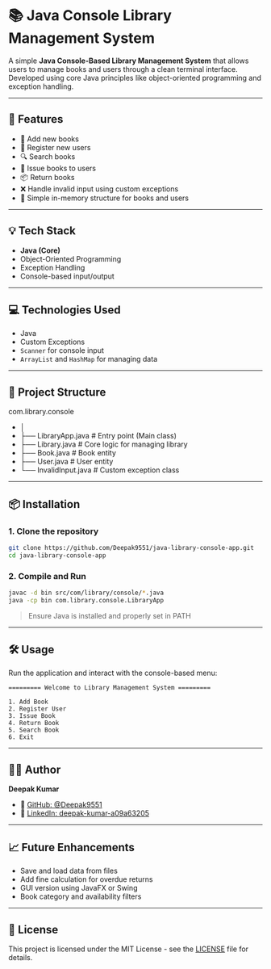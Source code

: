 
# 📚 Java Console Library Management System

A simple **Java Console-Based Library Management System** that allows users to manage books and users through a clean terminal interface. Developed using core Java principles like object-oriented programming and exception handling.

---

## 🚀 Features

- 📖 Add new books
- 👤 Register new users
- 🔍 Search books
- 📝 Issue books to users
- 📦 Return books
- ❌ Handle invalid input using custom exceptions
- 💾 Simple in-memory structure for books and users

---

## 💡 Tech Stack

- **Java (Core)**
- Object-Oriented Programming
- Exception Handling
- Console-based input/output

---

## 💻 Technologies Used

- Java
- Custom Exceptions
- `Scanner` for console input
- `ArrayList` and `HashMap` for managing data

---

## 📁 Project Structure

com.library.console
- │
- ├── LibraryApp.java      # Entry point (Main class)
- ├── Library.java         # Core logic for managing library
- ├── Book.java            # Book entity
- ├── User.java            # User entity
- └── InvalidInput.java    # Custom exception class

---

## 📦 Installation

### 1. Clone the repository

```bash
git clone https://github.com/Deepak9551/java-library-console-app.git
cd java-library-console-app
```

### 2. Compile and Run

```bash
javac -d bin src/com/library/console/*.java
java -cp bin com.library.console.LibraryApp
```

> Ensure Java is installed and properly set in PATH

---

## 🛠️ Usage

Run the application and interact with the console-based menu:

```
========= Welcome to Library Management System =========

1. Add Book
2. Register User
3. Issue Book
4. Return Book
5. Search Book
6. Exit
```

---

## 🧑‍💻 Author

**Deepak Kumar**

- 🔗 [GitHub: @Deepak9551](https://github.com/Deepak9551)
- 💼 [LinkedIn: deepak-kumar-a09a63205](https://www.linkedin.com/in/deepak-kumar-a09a63205/)

---

## 📈 Future Enhancements

- Save and load data from files
- Add fine calculation for overdue returns
- GUI version using JavaFX or Swing
- Book category and availability filters

---

## 📄 License

This project is licensed under the MIT License - see the [LICENSE](LICENSE) file for details.
